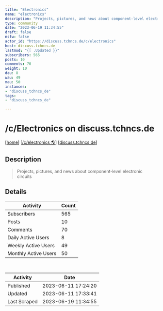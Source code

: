 ```yaml
---
title: "Electronics" 
name: "electronics"
description: "Projects, pictures, and news about component-level electronic circuits "
type: community
date: "2023-06-19 11:34:55"
draft: false
nsfw: false
actor_id: "https://discuss.tchncs.de/c/electronics"
host: discuss.tchncs.de
lastmod: "{[ .Updated }}"
subscribers: 565
posts: 10
comments: 70
weight: 10
dau: 8
wau: 49
mau: 50
instances:
- "discuss_tchncs_de"
tags: 
- "discuss_tchncs_de"

---
```


# /c/Electronics on discuss.tchncs.de

[[home](/)]
[[/c/electronics 🌎](https://discuss.tchncs.de/c/electronics)]
[[discuss.tchncs.de](/instances/discuss_tchncs_de)]


## Description 

<blockquote class="description">
Projects, pictures, and news about component-level electronic circuits 
</blockquote>


## Details

| Activity | Count  |
|----------------------|---|
| Subscribers          | 565 |
| Posts                | 10  |
| Comments             | 70  |
| Daily Active Users   | 8  |
| Weekly Active Users  | 49  |
| Monthly Active Users | 50  |

<br>

| Activity | Date |
|----------------------|---|
| Published            | 2023-06-11 17:24:20 |
| Updated              | 2023-06-11 17:33:41 |
| Last Scraped         | 2023-06-19 11:34:55 |
